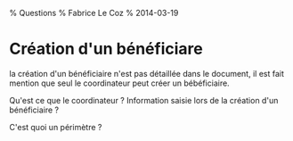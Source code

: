 % Questions
% Fabrice Le Coz
% 2014-03-19

# Création d'un bénéficiare

la création d'un bénéficiaire n'est pas détaillée dans le document, il est fait mention que seul le coordinateur 
peut créer un bébéficiaire.

Qu'est ce que le coordinateur ?
Information saisie lors de la création d'un bénéficiaire ?
 
C'est quoi un périmètre ?